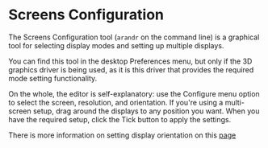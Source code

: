 # Screens Configuration

The Screens Configuration tool (`arandr` on the command line) is a graphical tool for selecting display modes and setting up multiple displays.

You can find this tool in the desktop Preferences menu, but only if the 3D graphics driver is being used, as it is this driver that provides the required mode setting functionality.

On the whole, the editor is self-explanatory: use the Configure menu option to select the screen, resolution, and orientation. If you're using a multi-screen setup, drag around the displays to any position you want. When you have the required setup, click the Tick button to apply the settings. 

There is more information on setting display orientation on this [page](display_rotation.md)
